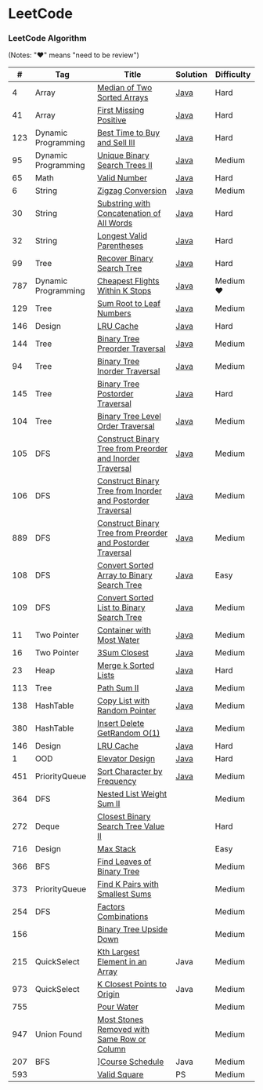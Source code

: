 LeetCode
========

### LeetCode Algorithm

(Notes: "&hearts;" means "need to be review")

| # | Tag | Title | Solution | Difficulty |
|---| ----- | -------- | ---------- | --- |
|4|Array|[Median of Two Sorted Arrays](https://leetcode.com/problems/median-of-two-sorted-arrays/)|[Java](./Algorithms/median-of-two-sorted-arrays)|Hard|
|41|Array|[First Missing Positive](https://leetcode.com/problems/first-missing-positive/)|[Java](./Algorithms/first-missing-positive)|Hard|
|123|Dynamic Programming|[Best Time to Buy and Sell III](https://leetcode.com/problems/best-time-to-buy-and-sell-stock-iii/)|[Java](./Algorithms/best-time-to-buy-and-sell)|Hard|
|95|Dynamic Programming|[Unique Binary Search Trees II](https://leetcode.com/problems/unique-binary-search-trees-ii/)|[Java](./Algorithms/unique-binary-search-trees-ii)|Medium|
|65|Math|[Valid Number](https://leetcode.com/problems/valid-number/)|[Java](./Algorithms/valid-number)|Hard|
|6|String|[Zigzag Conversion](https://leetcode.com/problems/zigzag-conversion/)|[Java](./Algorithms/zigzag-conversion)|Medium|
|30|String|[Substring with Concatenation of All Words](https://leetcode.com/problems/substring-with-concatenation-of-all-words/)|[Java](./Algorithms/substring-with-concatenation-of-all-words)|Hard|
|32|String|[Longest Valid Parentheses](https://leetcode.com/problems/longest-valid-parentheses/)|[Java](./Algorithms/longest-valid-parentheses)|Hard|
|99|Tree|[Recover Binary Search Tree](https://leetcode.com/problems/recover-binary-search-tree/)|[Java](./Algorithms/recover-binary-search-tree)|Hard|
|787|Dynamic Programming|[Cheapest Flights Within K Stops](https://leetcode.com/problems/cheapest-flights-within-k-stops/)|[Java](./Algorithms/cheapest-flights-within-k-stops/)|Medium &hearts;|
|129|Tree|[Sum Root to Leaf Numbers](https://leetcode.com/problems/sum-root-to-leaf-numbers/)|[Java](./Algorithms/sum-root-to-leaf-numbers/)|Medium|
|146|Design|[LRU Cache](https://leetcode.com/problems/lru-cache/)|[Java](./Algorithms/lru-cache/)|Hard|
|144|Tree|[Binary Tree Preorder Traversal](https://leetcode.com/problems/binary-tree-preorder-traversal/)|[Java](./Algorithms/binary-tree-preorder-traversal/)|Medium|
|94|Tree|[Binary Tree Inorder Traversal](https://leetcode.com/problems/binary-tree-inorder-traversal/)|[Java](./Algorithms/binary-tree-inorder-traversal/)|Medium|
|145|Tree|[Binary Tree Postorder Traversal](https://leetcode.com/problems/binary-tree-postorder-traversal/)|[Java](./Algorithms/binary-tree-postorder-traversal/)|Hard|
|104|Tree|[Binary Tree Level Order Traversal](https://leetcode.com/problems/binary-tree-level-order-traversal/)|[Java](./Algorithms/binary-tree-level-order-traversal/)|Medium|
|105|DFS|[Construct Binary Tree from Preorder and Inorder Traversal](https://leetcode.com/problems/construct-binary-tree-from-preorder-and-inorder-traversal/)|[Java](./Algorithms/construct-binary-tree-from-preorder-and-inorder-traversal)|Medium|
|106|DFS|[Construct Binary Tree from Inorder and Postorder Traversal](https://leetcode.com/problems/construct-binary-tree-from-inorder-and-postorder-traversal/)|[Java](./Algorithms/construct-binary-tree-from-inorder-and-postorder-traversal)|Medium|
|889|DFS|[Construct Binary Tree from Preorder and Postorder Traversal](https://leetcode.com/problems/construct-binary-tree-from-preorder-and-postorder-traversal/)|[Java](./Algorithms/construct-binary-tree-from-preorder-and-postorder-traversal)|Medium|
|108|DFS|[Convert Sorted Array to Binary Search Tree](https://leetcode.com/problems/convert-sorted-array-to-binary-search-tree/)|[Java](./Algorithms/convert-sorted-array-to-binary-search-tree)|Easy|
|109|DFS|[Convert Sorted List to Binary Search Tree](https://leetcode.com/problems/convert-sorted-list-to-binary-search-tree/)|[Java](./Algorithms/convert-sorted-list-to-binary-search-tree)|Medium|
|11|Two Pointer|[Container with Most Water](https://leetcode.com/problems/container-with-most-water/)|[Java](./Algorithms/container-with-most-water)|Medium|
|16|Two Pointer|[3Sum Closest](https://leetcode.com/problems/3sum-closest/)|[Java](./Algorithms/3sum-closest)|Medium|
|23|Heap|[Merge k Sorted Lists](https://leetcode.com/problems/merge-k-sorted-lists/)|[Java](./Algorithms/merge-k-sorted-lists)|Hard|
|113|Tree|[Path Sum II](https://leetcode.com/problems/path-sum-ii/)|[Java](./Algorithms/path-sum-ii)|Medium|
|138|HashTable|[Copy List with Random Pointer](https://leetcode.com/problems/copy-list-with-random-pointer/)|[Java](./Algorithms/copy-list-with-random-pointer)|Medium|
|380|HashTable|[Insert Delete GetRandom O(1)](https://leetcode.com/problems/insert-delete-getrandom-o1/)|[Java](./Algorithms/insert-delete-getrandom-o1)|Medium|
|146|Design|[LRU Cache](https://leetcode.com/problems/lru-cache/)|[Java](./Algorithms/lru-cache)|Hard|
|1|OOD|[Elevator Design](https://leetcode.com/discuss/interview-question/object-oriented-design/124927/Write-elevator-program-using-event-driven-programming)|[Java](./Design/elevator)|Hard|
|451|PriorityQueue|[Sort Character by Frequency](https://leetcode.com/problems/sort-characters-by-frequency/)|[Java](./Algorithms/sort-characters-by-frequency)|Medium|
|364|DFS|[Nested List Weight Sum II](https://leetcode.com/problems/nested-list-weight-sum-ii/)||Medium|
|272|Deque|[Closest Binary Search Tree Value II](https://leetcode.com/problems/closest-binary-search-tree-value-ii/)||Hard|
|716|Design|[Max Stack](https://leetcode.com/problems/max-stack/)||Easy|
|366|BFS|[Find Leaves of Binary Tree](https://leetcode.com/problems/find-leaves-of-binary-tree/)||Medium|
|373|PriorityQueue|[Find K Pairs with Smallest Sums](https://leetcode.com/problems/find-k-pairs-with-smallest-sums/)||Medium|
|254|DFS|[Factors Combinations](https://leetcode.com/problems/factor-combinations/)||Medium|
|156||[Binary Tree Upside Down](https://leetcode.com/problems/binary-tree-upside-down/)||Medium|
|215|QuickSelect|[Kth Largest Element in an Array](https://leetcode.com/problems/kth-largest-element-in-an-array/)|Java|Medium|
|973|QuickSelect|[K Closest Points to Origin](https://leetcode.com/problems/k-closest-points-to-origin/)|Java|Medium|
|755||[Pour Water](https://leetcode.com/problems/pour-water/)||Medium|
|947|Union Found|[Most Stones Removed with Same Row or Column](https://leetcode.com/problems/most-stones-removed-with-same-row-or-column/)||Medium|
|207|BFS|][Course Schedule](https://leetcode.com/problems/course-schedule/)|Java|Medium|
|593||[Valid Square](https://leetcode.com/problems/valid-square/)|PS|Medium|
